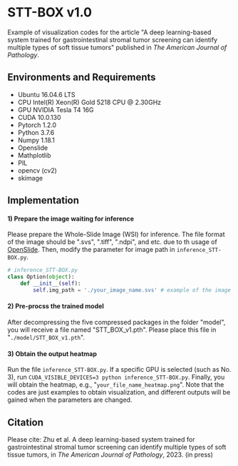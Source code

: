 # STT-BOX v1.0

Example of visualization codes for the article "A deep learning-based system trained for gastrointestinal stromal tumor screening can identify multiple types of soft tissue tumors" published in *The American Journal of Pathology*.

## Environments and Requirements

* Ubuntu 16.04.6 LTS
* CPU Intel(R) Xeon(R) Gold 5218 CPU @ 2.30GHz
* GPU NVIDIA Tesla T4 16G
* CUDA 10.0.130
* Pytorch 1.2.0
* Python 3.7.6
* Numpy 1.18.1
* Openslide
* Mathplotlib
* PIL
* opencv (cv2)
* skimage

## Implementation
#### 1) Prepare the image waiting for inference
Please prepare the Whole-Slide Image (WSI) for inference. The file format of the image should be ".svs", ".tiff", ".ndpi", and etc. due to th usage of [OpenSlide](https://openslide.org/). Then, modify the parameter for image path in `inference_STT-BOX.py`.
```python
# inference_STT-BOX.py
class Option(object):
    def __init__(self):
        self.img_path = './your_image_name.svs' # example of the image path 
```
#### 2) Pre-procss the trained model
After decompressing the five compressed packages in the folder "model", you will receive a file named "STT_BOX_v1.pth". Please place this file in "`./model/STT_BOX_v1.pth`".

#### 3) Obtain the output heatmap
Run the file `inference_STT-BOX.py`. If a specific GPU is selected (such as No. 3), run `CUDA_VISIBLE_DEVICES=3 python inference_STT-BOX.py`. Finally, you will obtain the heatmap, e.g., "`your_file_name_heatmap.png`". Note that the codes are just examples to obtain visualization, and different outputs will be gained when the parameters are changed.
## Citation
Please cite:
Zhu et al. A deep learning-based system trained for gastrointestinal stromal tumor screening can identify multiple types of soft tissue tumors, in *The American Journal of Pathology*, 2023. (in press)



